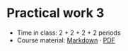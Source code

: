 # Practical work 3

- Time in class: 2 + 2 + 2 + 2 periods
- Course material: [Markdown](./COURSE_MATERIAL.md) ·
  [PDF](https://heig-vd-dai-course.github.io/heig-vd-dai-course/18-practical-work-3/18-practical-work-3-course-material.pdf)
